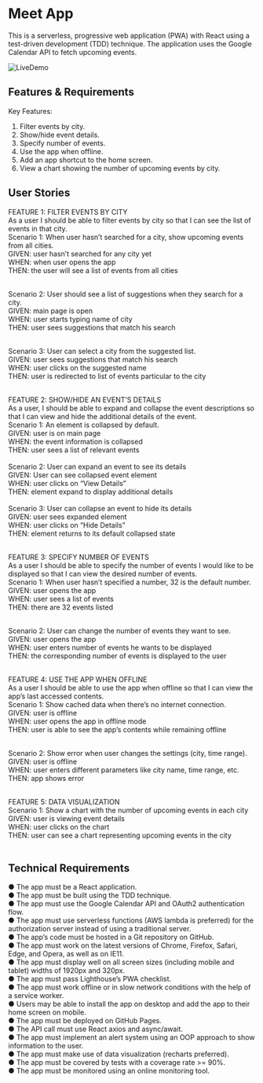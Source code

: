 # Meet App <br>

This is a serverless, progressive web application (PWA) with React using a test-driven
development (TDD) technique. The application uses the Google Calendar API to fetch
upcoming events. <br>

![LiveDemo](https://github.com/elenaharan/meet/blob/main/demo/MeetLiveDemo.gif)

## Features & Requirements <br>
Key Features: <br>
1. Filter events by city. <br>
2. Show/hide event details. <br>
3. Specify number of events. <br>
4. Use the app when offline. <br>
5. Add an app shortcut to the home screen. <br>
6. View a chart showing the number of upcoming events by city. <br>

## User Stories <br>

FEATURE 1: FILTER EVENTS BY CITY<br>
As a user I should be able to filter events by city so that I can see the list of events in that city. <br>
Scenario 1: When user hasn’t searched for a city, show upcoming events from all cities. <br>
GIVEN: user hasn’t searched for any city yet <br>
WHEN: when user opens the app <br>
THEN: the user will see a list of events from all cities<br><br>

Scenario 2: User should see a list of suggestions when they search for a city.<br>
GIVEN: main page is open<br>
WHEN: user starts typing name of city <br>
THEN: user sees suggestions that match his search<br><br>

Scenario 3: User can select a city from the suggested list.<br>
GIVEN: user sees suggestions that match his search<br>
WHEN: user clicks on the suggested name<br>
THEN: user is redirected to list of events particular to the city<br><br>

FEATURE 2: SHOW/HIDE AN EVENT’S DETAILS<br>
As a user, I should be able to expand and collapse the event descriptions so that I can view and hide 
the additional details of the event.<br>
Scenario 1: An element is collapsed by default.<br>
GIVEN: user is on main page<br>
WHEN: the event information is collapsed<br>
THEN: user sees a list of relevant events<br><br>
Scenario 2: User can expand an event to see its details<br>
GIVEN: User can see collapsed event element<br>
WHEN: user clicks on “View Details”<br>
THEN: element expand to display additional details<br><br>
Scenario 3: User can collapse an event to hide its details <br>
GIVEN: user sees expanded element<br>
WHEN: user clicks on “Hide Details”<br>
THEN: element returns to its default collapsed state<br><br>

FEATURE 3: SPECIFY NUMBER OF EVENTS<br>
As a user I should be able to specify the number of events I would like to be displayed so that I can 
view the desired number of events.<br>
Scenario 1: When user hasn’t specified a number, 32 is the default number.<br>
GIVEN: user opens the app<br>
WHEN: user sees a list of events<br>
THEN: there are 32 events listed<br><br>

Scenario 2: User can change the number of events they want to see.<br>
GIVEN: user opens the app<br>
WHEN: user enters number of events he wants to be displayed<br>
THEN: the corresponding number of events is displayed to the user<br><br>

FEATURE 4: USE THE APP WHEN OFFLINE<br>
As a user I should be able to use the app when offline so that I can view the app’s last accessed 
contents.<br>
Scenario 1: Show cached data when there’s no internet connection.<br>
GIVEN: user is offline<br>
WHEN: user opens the app in offline mode<br>
THEN: user is able to see the app’s contents while remaining offline<br><br>

Scenario 2: Show error when user changes the settings (city, time range).<br>
GIVEN: user is offline<br>
WHEN: user enters different parameters like city name, time range, etc.<br>
THEN: app shows error<br><br>

FEATURE 5: DATA VISUALIZATION<br>
Scenario 1: Show a chart with the number of upcoming events in each city<br>
GIVEN: user is viewing event details<br>
WHEN: user clicks on the chart<br>
THEN: user can see a chart representing upcoming events in the city<br><br>

## Technical Requirements <br>
● The app must be a React application.<br>
● The app must be built using the TDD technique.<br>
● The app must use the Google Calendar API and OAuth2 authentication flow.<br>
● The app must use serverless functions (AWS lambda is preferred) for the authorization
server instead of using a traditional server.<br>
● The app’s code must be hosted in a Git repository on GitHub.<br>
● The app must work on the latest versions of Chrome, Firefox, Safari, Edge, and Opera,
as well as on IE11.<br>
● The app must display well on all screen sizes (including mobile and tablet) widths of
1920px and 320px.<br>
● The app must pass Lighthouse’s PWA checklist.<br>
● The app must work offline or in slow network conditions with the help of a service
worker.<br>
● Users may be able to install the app on desktop and add the app to their home screen
on mobile.<br>
● The app must be deployed on GitHub Pages.<br>
● The API call must use React axios and async/await.<br>
● The app must implement an alert system using an OOP approach to show information to
the user.<br>
● The app must make use of data visualization (recharts preferred).<br>
● The app must be covered by tests with a coverage rate >= 90%.<br>
● The app must be monitored using an online monitoring tool.<br>







